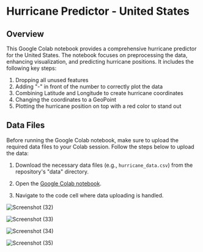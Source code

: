 
# Hurricane Predictor - United States

## Overview

This Google Colab notebook provides a comprehensive hurricane predictor for the United States. The notebook focuses on preprocessing the data, enhancing visualization, and predicting hurricane positions. It includes the following key steps:

1. Dropping all unused features
2. Adding "-" in front of the number to correctly plot the data
3. Combining Latitude and Longitude to create hurricane coordinates
4. Changing the coordinates to a GeoPoint
5. Plotting the hurricane position on top with a red color to stand out

## Data Files

Before running the Google Colab notebook, make sure to upload the required data files to your Colab session. Follow the steps below to upload the data:

1. Download the necessary data files (e.g., `hurricane_data.csv`) from the repository's "data" directory.

2. Open the [Google Colab notebook](hurricane_predictor.ipynb).

3. Navigate to the code cell where data uploading is handled.

![Screenshot (32)](https://github.com/ishannjr/Hurricane-Predictor/assets/87802247/3667f47f-3990-45bd-84ab-90c56c8f1731)

![Screenshot (33)](https://github.com/ishannjr/Hurricane-Predictor/assets/87802247/18d82f60-dd6e-4ec9-ba9f-756920ec8d48)

![Screenshot (34)](https://github.com/ishannjr/Hurricane-Predictor/assets/87802247/3c66aa79-4cc4-44f4-9a1c-2418947f4080)

![Screenshot (35)](https://github.com/ishannjr/Hurricane-Predictor/assets/87802247/efd4c953-7b78-474f-acb6-850bf54470b4)

